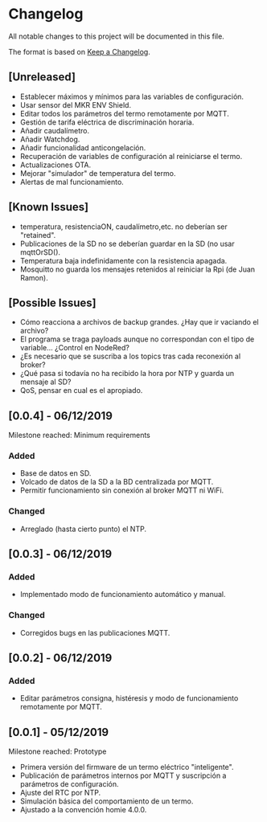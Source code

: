 # Changelog
All notable changes to this project will be documented in this file.

The format is based on [Keep a Changelog](https://keepachangelog.com/en/1.0.0/).

## [Unreleased]
- Establecer máximos y mínimos para las variables de configuración.
- Usar sensor del MKR ENV Shield.
- Editar todos los parámetros del termo remotamente por MQTT.
- Gestión de tarifa eléctrica de discriminación horaria.
- Añadir caudalímetro.
- Añadir Watchdog.
- Añadir funcionalidad anticongelación.
- Recuperación de variables de configuración al reiniciarse el termo.
- Actualizaciones OTA.
- Mejorar "simulador" de temperatura del termo.
- Alertas de mal funcionamiento.

## [Known Issues]
- temperatura, resistenciaON, caudalímetro,etc. no deberían ser "retained".
- Publicaciones de la SD no se deberían guardar en la SD (no usar mqttOrSD().
- Temperatura baja indefinidamente con la resistencia apagada.
- Mosquitto no guarda los mensajes retenidos al reiniciar la Rpi (de Juan Ramon).

## [Possible Issues]
- Cómo reacciona a archivos de backup grandes. ¿Hay que ir vaciando el archivo?
- El programa se traga payloads aunque no correspondan con el tipo de variable... ¿Control en NodeRed?
- ¿Es necesario que se suscriba a los topics tras cada reconexión al broker?
- ¿Qué pasa si todavía no ha recibido la hora por NTP y guarda un mensaje al SD?
- QoS, pensar en cual es el apropiado.

## [0.0.4] - 06/12/2019
Milestone reached: Minimum requirements

### Added
- Base de datos en SD.
- Volcado de datos de la SD a la BD centralizada por MQTT.
- Permitir funcionamiento sin conexión al broker MQTT ni WiFi.

### Changed
- Arreglado (hasta cierto punto) el NTP.

## [0.0.3] - 06/12/2019

### Added
- Implementado modo de funcionamiento automático y manual.

### Changed
- Corregidos bugs en las publicaciones MQTT.

## [0.0.2] - 06/12/2019

### Added
- Editar parámetros consigna, histéresis y modo de funcionamiento remotamente por MQTT.

## [0.0.1] - 05/12/2019
Milestone reached: Prototype

- Primera versión del firmware de un termo eléctrico "inteligente".
- Publicación de parámetros internos por MQTT y suscripción a parámetros de configuración.
- Ajuste del RTC por NTP.
- Simulación básica del comportamiento de un termo.
- Ajustado a la convención homie 4.0.0.